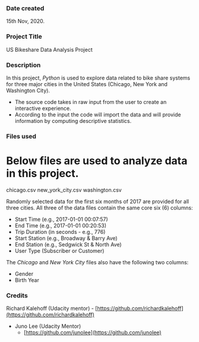 ### Date created
15th Nov, 2020.

### Project Title
US Bikeshare Data Analysis Project

### Description
In this project, _Python_ is used to explore data related to bike share systems for three major cities in the United States (Chicago, New York and Washington City). 
- The source code takes in raw input from the user to create an interactive experience. 
- According to the input the code will import the data and will provide information by computing descriptive statistics.

### Files used
# Below files are used to analyze data in this project.
chicago.csv
new_york_city.csv
washington.csv

Randomly selected data for the first six months of 2017 are provided for all three cities. All three of the data files contain the same core six (6) columns:

* Start Time (e.g., 2017-01-01 00:07:57)
* End Time (e.g., 2017-01-01 00:20:53)
* Trip Duration (in seconds - e.g., 776)
* Start Station (e.g., Broadway & Barry Ave)
* End Station (e.g., Sedgwick St & North Ave)
* User Type (Subscriber or Customer)

The _Chicago_ and _New York City_ files also have the following two columns:

* Gender
* Birth Year

### Credits
Richard Kalehoff (Udacity mentor)
    - [https://github.com/richardkalehoff](https://github.com/richardkalehoff)

* Juno Lee (Udacity Mentor)
    - [https://github.com/junolee](https://github.com/junolee)

